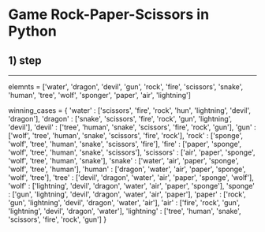 # Game Rock-Paper-Scissors in Python


## 1) step
  --------------------------------------------------------------------
  elemnts = ['water', 'dragon', 'devil', 'gun', 'rock', 'fire', 'scissors', 'snake', 'human', 'tree', 'wolf', 'sponger', 'paper', 'air', 'lightning']

  
  
  winning_cases = {
    'water' : ['scissors', 'fire', 'rock', 'hun', 'lightning', 'devil', 'dragon'],
    'dragon' : ['snake', 'scissors', 'fire', 'rock', 'gun', 'lightning', 'devil'],
    'devil' : ['tree', 'human', 'snake', 'scissors', 'fire', 'rock', 'gun'],
    'gun' : ['wolf', 'tree', 'human', 'snake', 'scissors', 'fire', 'rock'],
    'rock' : ['sponge', 'wolf', 'tree', 'human', 'snake', 'scissors', 'fire'],
    'fire' : ['paper', 'sponge', 'wolf', 'tree', 'human', 'snake', 'scissors'],
    'scissors' : ['air', 'paper', 'sponge', 'wolf', 'tree', 'human', 'snake'],
    'snake' : ['water', 'air', 'paper', 'sponge', 'wolf', 'tree', 'human'],
    'human' : ['dragon', 'water', 'air', 'paper', 'sponge', 'wolf', 'tree'],
    'tree' : ['devil', 'dragon', 'water', 'air', 'paper', 'sponge', 'wolf'],
    'wolf' : ['lightning', 'devil', 'dragon', 'water', 'air', 'paper', 'sponge'],
    'sponge' : ['gun', 'lightning', 'devil', 'dragon', 'water', 'air', 'paper'],
    'paper' : ['rock', 'gun', 'lightning', 'devil', 'dragon', 'water', 'air'],
    'air' : ['fire', 'rock', 'gun', 'lightning', 'devil', 'dragon', 'water'],
    'lightning' : ['tree', 'human', 'snake', 'scissors', 'fire', 'rock', 'gun']
}

